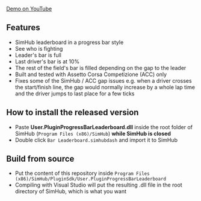 [Demo on YouTube](https://www.youtube.com/watch?v=Ag106QI_yhw)

## Features
- SimHub leaderboard in a progress bar style
- See who is fighting
- Leader's bar is full
- Last driver's bar is at 10%
- The rest of the field's bar is filled depending on the gap to the leader
- Built and tested with Assetto Corsa Competizione (ACC) only
- Fixes some of the SimHub / ACC gap issues e.g. when a driver crosses the start/finish line, the gap would normally increase by a whole lap time and the driver jumps to last place for a few ticks

## How to install the released version
- Paste __User.PluginProgressBarLeaderboard.dll__ inside the root folder of SimHub (`Program Files (x86)/SimHub`) **while SimHub is closed**
- Double click `Bar Leaderboard.simhubdash` and import it to SimHub

## Build from source
- Put the content of this repository inside `Program Files (x86)/SimHub/PluginSdk/User.PluginProgressBarLeaderboard`
- Compiling with Visual Studio will put the resulting .dll file in the root directory of SimHub, which is what you want
